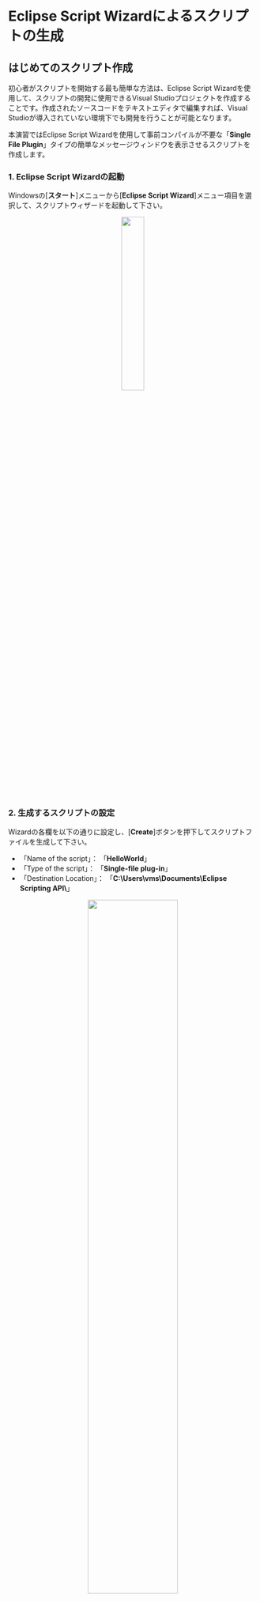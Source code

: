 # Eclipse Script Wizardによるスクリプトの生成

## はじめてのスクリプト作成

初心者がスクリプトを開始する最も簡単な方法は、Eclipse Script Wizardを使用して、スクリプトの開発に使用できるVisual Studioプロジェクトを作成することです。作成されたソースコードをテキストエディタで編集すれば、Visual Studioが導入されていない環境下でも開発を行うことが可能となります。  

本演習ではEclipse Script Wizardを使用して事前コンパイルが不要な「**Single File Plugin**」タイプの簡単なメッセージウィンドウを表示させるスクリプトを作成します。

### 1. Eclipse Script Wizardの起動  

Windowsの[**スタート**]メニューから[**Eclipse Script Wizard**]メニュー項目を選択して、スクリプトウィザードを起動して下さい。  
<div align="center">
<img src="../../img/1_1_01.jpg" width="30%">
</div>

### 2. 生成するスクリプトの設定  

Wizardの各欄を以下の通りに設定し、[**Create**]ボタンを押下してスクリプトファイルを生成して下さい。

- 「Name of the script」： 「**HelloWorld**」
- 「Type of the script」： 「**Single-file plug-in**」
- 「Destination Location」： 「**C:\Users\vms\Documents\Eclipse Scripting API\\**」

<div align="center">
<img src="../../img/1_1_02.jpg" width="60%">
</div>

スクリプトファイルは以下の階層化されたフォルダ内に作成されます。  

<div align="center">
<img src="../../img/1_1_03.jpg" width="40%">
</div>

| ファイル名 | 種類 |
| :---- | :---- |
| HelloWorld.cs | C#で記述されたスクリプトファイル |
| HelloWorld.csproj | C#のプロジェクトファイル。プログラム単位でソースコードをまとめる。 |
| HelloWorld.sln | C#のソリューションファイル。複数のプロジェクト（プログラム）をまとめる。 |

「**Plugins**」フォルダには、スクリプト実行に使用されるC＃ソースコードが含まれています。このファイルは、任意のテキストエディターで開いて変更できます。  
「**Projects**」フォルダには、プロジェクトファイルを格納するプロジェクト名を持つ別のフォルダーが含まれています。

<u> **Single File Plugin** タイプではスクリプトファイルが「**Projects**」フォルダではなく、「**Plugins**」フォルダに作成されるので注意してください。</u>

### 3. Visual Studioの起動  

Wizardでスクリプトを作成した場合、下記の様にVisual Studioの起動確認画面が表示されるので、[**Yes**]を選択します。

<div align="center">
<img src="../../img/1_1_04.jpg" width="70%">
</div>

Visual Studioが起動したら、[**表示**]メニューから[**ソリューションエクスプローラー**]メニュー項目を選択して表示させます。

<div align="center">
<img src="../../img/1_1_05.jpg" width="50%">
</div>

[**参照**]セクションを展開し、このプロジェクトに追加された以下のEclipse Scripting API用アセンブリを確認します。

- VMS.TPS.Common.Model.API
- VMS.TPS.Common.Model.Types

これらのファイルは、スクリプト作成ウィザードによって自動的に参照へ追加され、プロジェクトをビルドしたり、Visual StudioのIntelliSense機能を使用するために必要です。Script wizardを使用せずにスクリプトを作成した場合は、手動で参照付けする必要があります。

<div align="center">
<img src="../../img/1_1_11.jpg" width="50%">
</div>

ソリューションエクスプローラー内の「**HelloWorld.cs**」をダブルクリックしてエディタ画面に表示させます。

<div align="center">
<img src="../../img/1_1_06.jpg" width="50%">
</div>

ソースコードでもアセンブリファイルが自動的に参照付けされていることを確認します。  
次に **context** の変数名でインスタンス化されたクラスオブジェクト **ScriptContext** を確認します。このオブジェクトは、Eclipseの現在実行中のインスタンスのコンテキストであり、プランや輪郭、線量情報などへのアクセスを提供します。  

<div align="center">
<img src="../../img/1_1_07.jpg" width="100%">
</div>

### 4. コードを書こう!

**Single File Plugin** タイプのスクリプトでは以下の関数 **Execute** 内にコードを記述します。

```csharp
 public void Execute(ScriptContext context /*, System.Windows.Window window, ScriptEnvironment environment*/)
        {
            // TODO : Add here the code that is called when the script is launched from Eclipse.
        }
```

**MessageBox** クラスの **Show** メソッドを使用してメッセージウィンドウ(ダイアログボックスとも呼ばれます)を表示させます。**Show** メソッドは引数に渡されたテキスト「"Hello world in ESAPI."」を表示します。  

記述するコードは以下の通りです。  

```csharp
 MessageBox.Show("Hello world in ESAPI.");
```

コーディングが終了したら、保存します。保存する際にソリューションファイルを保存するウィンドウが開きますので、そのまま規定フォルダに保存します。

### 5. 作成したスクリプトの実行

**Eclipse** を起動し、[**External Beam Planning**]ワークスペースに切り替え、適当なプランを開きます。

[**Tools**]メニューから[**Scripts**]メニュー項目を選択します。

<div align="center">
<img src="../../img/1_1_08.jpg" width="60%">
</div>

スクリプトファイルの参照場所は次の2通りを選択可能です。

- 「**System Scripts**」: システム共通のデフォルトフォルダ
- 「**Folder**」: ログインユーザー指定の任意フォルダ

演習で作成したスクリプトファイルを実行するために、[**Location**]パネル内のラジオボタン[**Folder**]を選択し、続いて[Change Folder]を選択して下記フォルダを開きます。

- C:\Users\vms\Documents\Eclipse Scripting API\Plugins\

<div align="center">
<img src="../../img/1_1_09.jpg" width="70%">
</div>

上欄に表示された「**HelloWorld.cs**」を選択し、[**Run**]ボタンを押下することでスクリプトを実行できます。
下図のようにメッセージウィンドウが表示されれば、はじめてのスクリプトは成功です。

<div align="center">
<img src="../../img/1_1_10.jpg" width="30%">
</div>

---

# **ようこそ、ESAPIの世界へ!!!**  # {: align="center"}


---